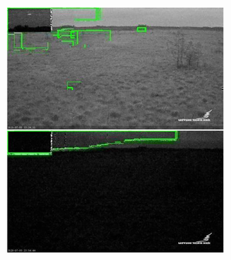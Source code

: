 ![20200705-221921-224926](in/20200705/20200705-221921-224926_0_.jpg)
![20200705-224931-231936](in/20200705/20200705-224931-231936_0_.jpg)
